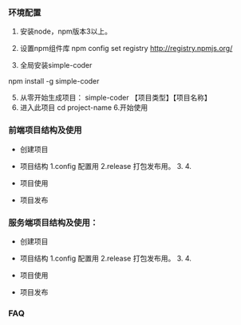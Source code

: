 

### 环境配置
1. 安装node，npm版本3以上。
2. 设置npm组件库
npm config set registry http://registry.npmjs.org/

3. 全局安装simple-coder

 npm install -g simple-coder

5. 从零开始生成项目：
simple-coder 【项目类型】【项目名称】
6. 进入此项目
cd project-name
6.开始使用

### 前端项目结构及使用
- 创建项目
  
- 项目结构 
  1.config 配置用
  2.release 打包发布用。
  3.
  4.
- 项目使用  
- 项目发布  
  
### 服务端项目结构及使用：
- 创建项目
  
- 项目结构 
  1.config 配置用
  2.release 打包发布用。
  3.
  4.
- 项目使用  
- 项目发布  


### FAQ

